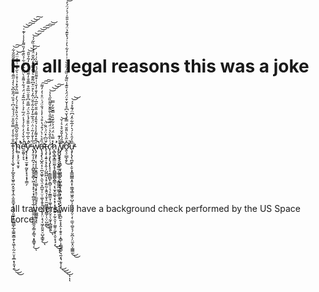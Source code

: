 # For all legal reasons this was a joke
<br> 
<br> 
<br> 
<br> 




T̵̡̧̧̧̨̛̩̖̲̟͎̣̗̲̬̬͓͖̥̪͙̮̫̝͎̼͕̫̱̼̫̟̞̩̠̦͈̮̜̥̳͇̲̙̲̝͚̼̯̳̯̗̝͖̩̖̰̣̤̤̞̯̲͙̩͈̘̯̑̐̇̎̾̒̿͒̋̊̈́́́̎͗͆͗͒̏́̋̐͆̌̀̀̾̋̅̄̔̓̇̿͛͐̄̃͂̐͋̕͘͜͜͜͝͠ḩ̴̛̻͕̝̗̤͔̘͈̝͑̐̋̋̌̑͆̋̄̉̇̑́͐̎̀͛̄͐̍́̀̒̿̈͛̐̽̉͗̊͗͛̋̽͑͗̽̊̈̈́̕͘͘͘͝ȅ̴̛̛̮̰͈̜̞͉́́̌̔́̓̇̄̍́́̾̈́̅͐̉̇͐̍̅̃͒́̈́́͋͛͌̊̀̈̋̀̂͂͑͋̉̏̄͒̓̏͌̀̾̾͑͊͑̕͘̚͝͝͠͝͝͠y̷̢̨͙̟̠̫̯̟̰̮̙͓̝͔͓̜͇̗̽́͐̅͗̅̊̓͐̎̐́̾̋͛̈́̿̐͆͒̐̈̅̋͒̿̄̐̓͊͂̃̾̄̔̒̃̉̎̑̕̚̕͝͝͠ ̵̢̡͈̩͕̪͉͕͕̼̺̭̥̬̻̩͖͎̜̞̥͔͙̹̻̰̙̞̲̹̙̞̻͚̤̺̫̼̺̲̯̗̳̣̗̳͉͙̭̳̟̦͑̅̾̐̓͂͑̈͑̈́̊̅̐̒͂͐͂͗̄̆͑̃̓̀͒̈͒͆͂̎͊͛͑͂̿̉̒͆̌̎̈́́́͗̏̃́́͘͘͘͘͜͝͝͠͝͠͠͠͝ͅw̷̢̡̧̡̜͔̖̞̝̲̣̬̳̼̮̘͎̠̲̲̖͙̙̝̠̹̼͈̥̙̹̦̦̩͚͚̱̥̝͐̃͒̽͌̓̾͛́͒̂̒͌̍̎̆̀̋̅͗͆̍̓̐̒̌͑͗͒͌̎̏́̉̈́͂̀͗̓̇̚̚̚̚̕ͅá̴̢̧̡̢̛͔̺̭͔̦̠̪̝͖̟̖̫͉̤͓̪̼̩̠̤̜͚͕̭̝̞̤̘̼̞̙̤͕͉͔͖̗͈̬̤̠̺̞͇̥̏̊̀͗̀́͒́̔͒́̇̒̾́̐̈́͗̈̊͗̒̓͌͘͜͠͠͠ͅt̶̨̧̨̧̛͍̦̝̗̭̹̗̺̪̪͎͔̠̝͍̰̣̭̭͉̩̱̞̠̼͖͚̼͙̯̳̗̩̤̣̺̰̻̀̈͆̇̽̈́̇̑̏̈͜͝͠ć̷̨̧̡̧̨̢̡̨̢̛̝͔͔͇̪̻̙̯̻̠̩͉͕̼̳̼̞̜͚̖̝̜̦̗̬̠̖̰̝̩̻̪̮͍͗̀̑̌̀̔̇̈́̃̈̉̎̑̀̃͌̆̌͌̏̋̔̾͜͝͝͝͠ͅh̷̨̛̻̖͇͓̳̫̫̰̝̘̭̻͇̳̻̭͇͉͔̖̫͓̫͚̖͙͙̦͙͎͇̫͍͕̰̩̯̞̦͚͈̦̼͓͕̮͕̖̘͕̽̿̔̈́̈́̉͋̇̏͐̿̆̌̓̿͘͘͜͜ͅͅ ̸̡̢̢̩̘̦̩̬̰͍̼̦͚̜̫̹͔̻͇̰̤͚̮̠̳͔͉̰̣̙̟͔͚̻̱̽͐̓͊ͅͅy̸̡̡̢̢̢͉̳̦̱̞͖͈̻̗̠̺͕̺͙̖͖̣̟͖̠̗̘̮̙̼̤̝̙̝̪̠̱͕̟̭͕̣̱̥̠̣̝̻̹͎̳̗̳̠͉̰͙͉̣̬̩̝̌̄̎́̾̎̌̊͛͛͑̌̚͜͜͜͜͝ͅͅͅơ̷̭̖̠̲̲̞̱̙͆̽̋͐́̀̎̄̆̈́̿͐̔̆͛͆̊̾̌͒̈́̈́̒̆͊̾̏͌̓̏̃̒͂̐̎͛͗̇͐̒͋͛̓̇́̔̆͊̉̈́̐͐̎̎͑́͐́̈́̓̚̕͘̕͜͝͝͠͝͠u̵̧̡̨̡̖̪͈̙͕̮͕̟̳̻̳͙͈͙̣̤͇̘̳͖̭̹̺̜̗̘̪̭͓̤̹̗̜̼̫̹̪̥͉̦̮̪̦̗̤̫͓̤̣͇͇̫̎̑̒̑̀͗́͛̓̅͋̑̒͆̈́͊̊́́̕͘̕͜͜͝͝




<br> 
<br> 
<br> 
<br> 
all travelers will have a background check performed by the US Space Force
